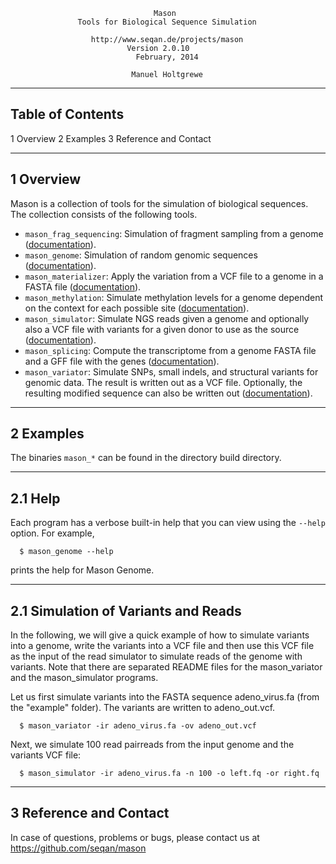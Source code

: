                                     Mason
                   Tools for Biological Sequence Simulation

                      http://www.seqan.de/projects/mason
                              Version 2.0.10
                                February, 2014

                               Manuel Holtgrewe

------------------------------------------------------------------------------
Table of Contents
------------------------------------------------------------------------------

  1 Overview
  2 Examples
  3 Reference and Contact

------------------------------------------------------------------------------
1 Overview
------------------------------------------------------------------------------

Mason is a collection of tools for the simulation of biological sequences.
The collection consists of the following tools.
 * `mason_frag_sequencing`:
       Simulation of fragment sampling from a genome ([documentation](README.mason_frag_sequencing.md)).
 * `mason_genome`:
       Simulation of random genomic sequences ([documentation](README.mason_genome.md)).
 * `mason_materializer`:
       Apply the variation from a VCF file to a genome in a FASTA file ([documentation](README.mason_materializer.md)).
 * `mason_methylation`:
       Simulate methylation levels for a genome dependent on the context for
       each possible site ([documentation](README.mason_methylation.md)).
 * `mason_simulator`:
       Simulate NGS reads given a genome and optionally also a VCF file with
       variants for a given donor to use as the source ([documentation](README.mason_simulator.md)).
 * `mason_splicing`: Compute the transcriptome from a genome FASTA file and a GFF file with
       the genes ([documentation](README.mason_splicing.md)).
 * `mason_variator`: Simulate SNPs, small indels, and structural variants for genomic data.
       The result is written out as a VCF file. Optionally, the resulting
       modified sequence can also be written out ([documentation](README.mason_variator)).

------------------------------------------------------------------------------
2 Examples
------------------------------------------------------------------------------

The binaries `mason_*` can be found in the directory build directory.

------------------------------------------------------------------------------
2.1 Help
------------------------------------------------------------------------------

Each program has a verbose built-in help that you can view using the `--help`
option.  For example,
```
  $ mason_genome --help
```

prints the help for Mason Genome.

------------------------------------------------------------------------------
2.1 Simulation of Variants and Reads
------------------------------------------------------------------------------

In the following, we will give a quick example of how to simulate variants
into a genome, write the variants into a VCF file and then use this VCF file
as the input of the read simulator to simulate reads of the genome with
variants.  Note that there are separated README files for the mason_variator
and the mason_simulator programs.

Let us first simulate variants into the FASTA sequence adeno_virus.fa (from
the "example" folder).  The variants are written to adeno_out.vcf.
```
  $ mason_variator -ir adeno_virus.fa -ov adeno_out.vcf
```
Next, we simulate 100 read pairreads from the input genome and the variants
VCF file:
```
  $ mason_simulator -ir adeno_virus.fa -n 100 -o left.fq -or right.fq
```
------------------------------------------------------------------------------
3 Reference and Contact
------------------------------------------------------------------------------

In case of questions, problems or bugs, please contact us
at https://github.com/seqan/mason
